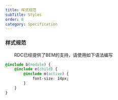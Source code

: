 ```yaml
---
title: 样式规范
subTitle: Styles
order: 8
category: Specification
---
```


### 样式规范

&emsp;&emsp;RDC已经提供了BEM的支持，请使用如下语法编写
```css
@include b(module) {
    @include e(child) {
        @include m(active) {
            font-size: 14px;
        }
    }
}
```

